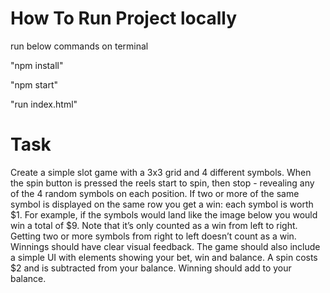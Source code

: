 # How To Run Project locally
run below commands on terminal
  
  "npm install"

  "npm start"

  "run index.html"

# Task #

Create a simple slot game with a 3x3 grid and 4 different symbols. When the spin button is
pressed the reels start to spin, then stop - revealing any of the 4 random symbols on each
position. If two or more of the same symbol is displayed on the same row you get a win: each
symbol is worth $1. For example, if the symbols would land like the image below you would win
a total of $9. Note that it’s only counted as a win from left to right. Getting two or more symbols
from right to left doesn’t count as a win. Winnings should have clear visual feedback. The game
should also include a simple UI with elements showing your bet, win and balance. A spin costs
$2 and is subtracted from your balance. Winning should add to your balance.
